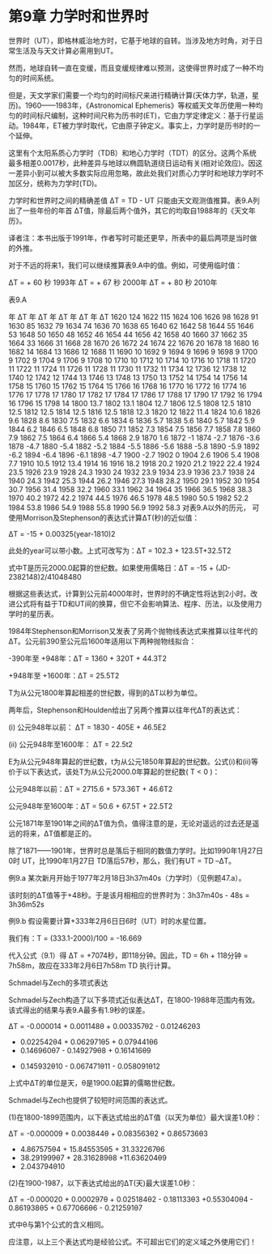 # 第9章 力学时和世界时

  世界时（UT），即格林威治地方时，它基于地球的自转。当涉及地方时角，对于日常生活及与天文计算必需用到UT。

  然而，地球自转一直在变缓，而且变缓规律难以预测，这使得世界时成了一种不均匀的时间系统。

  但是，天文学家们需要一个均匀的时间标尺来进行精确计算(天体力学，轨道，星历)。1960——1983年，《Astronomical Ephemeris》等权威天文年历使用一种均匀的时间标尺编制，这种时间尺称为历书时(ET)，它由力学定律定义：基于行星运动。1984年，ET被力学时取代，它由原子钟定义。事实上，力学时是历书时的一个延伸。

  这里有个太阳系质心力学时（TDB）和地心力学时（TDT）的区分。这两个系统最多相差0.0017秒，此种差异与地球以椭圆轨道绕日运动有关(相对论效应)。因这一差异小到可以被大多数实际应用忽略，故此处我们对质心力学时和地球力学时不加区分，统称为力学时(TD)。

  力学时和世界时之间的精确差值 ΔT = TD - UT 只能由天文观测值推算。表9.A列出了一些年份的年首 ΔT值，除最后两个值外，其它的均取自1988年的《天文年历》。

  译者注：本书出版于1991年，作者写时可能还更早，所表中的最后两项是当时做的外推。

  对于不远的将来1，我们可以继续推算表9.A中的值。例如，可使用临时值：

ΔT = + 60 秒 1993年
ΔT = + 67 秒 2000年
ΔT = + 80 秒 2010年

表9.A

年 ΔT	年 ΔT	年 ΔT	年 ΔT	年 ΔT
1620	124
1622	115
1624	106
1626	98
1628	91
1630	85
1632	79
1634	74
1636	70
1638	65
1640	62
1642	58
1644	55
1646	53
1648	50
1650	48
1652	46
1654	44
1656	42
1658	40
1660	37
1662	35
1664	33
1666	31
1668	28
1670	26
1672	24
1674	22
1676	20
1678	18
1680	16
1682	14
1684	13
1686	12
1688	11
1690	10
1692	9
1694	9
1696	9
1698	9	1700	9
1702	9
1704	9
1706	9
1708	10
1710	10
1712	10
1714	10
1716	10
1718	11
1720	11
1722	11
1724	11
1726	11
1728	11
1730	11
1732	11
1734	12
1736	12
1738	12
1740	12
1742	12
1744	13
1746	13
1748	13
1750	13
1752	14
1754	14
1756	14
1758	15
1760	15
1762	15
1764	15
1766	16
1768	16
1770	16
1772	16
1774	16
1776	17
1778	17	1780	17
1782	17
1784	17
1786	17
1788	17
1790	17
1792	16
1794	16
1796	15
1798	14
1800	13.7
1802	13.1
1804	12.7
1806	12.5
1808	12.5
1810	12.5
1812	12.5
1814	12.5
1816	12.5
1818	12.3
1820	12
1822	11.4
1824	10.6
1826	9.6
1828	8.6
1830	7.5
1832	6.6
1834	6
1836	5.7
1838	5.6
1840	5.7
1842	5.9
1844	6.2
1846	6.5
1848	6.8
1850	7.1
1852	7.3
1854	7.5
1856	7.7
1858	7.8	1860	7.9
1862	7.5
1864	6.4
1866	5.4
1868	2.9
1870	1.6
1872	-1
1874	-2.7
1876	-3.6
1878	-4.7
1880	-5.4
1882	-5.2
1884	-5.5
1886	-5.6
1888	-5.8
1890	-5.9
1892	-6.2
1894	-6.4
1896	-6.1
1898	-4.7
1900	-2.7
1902	0
1904	2.6
1906	5.4
1908	7.7
1910	10.5
1912	13.4
1914	16
1916	18.2
1918	20.2
1920	21.2
1922	22.4
1924	23.5
1926	23.9
1928	24.3
1930	24
1932	23.9
1934	23.9
1936	23.7
1938	24	1940	24.3
1942	25.3
1944	26.2
1946	27.3
1948	28.2
1950	29.1
1952	30
1954	30.7
1956	31.4
1958	32.2
1960	33.1
1962	34
1964	35
1966	36.5
1968	38.3
1970	40.2
1972	42.2
1974	44.5
1976	46.5
1978	48.5
1980	50.5
1982	52.2
1984	53.8
1986	54.9
1988	55.8
1990	56.9
1992	58.3
  对表9.A以外的历元， 可使用Morrison及Stephenson的表达式计算ΔT(秒)的近似值：

  ΔT = -15 + 0.00325(year-1810)2

  此处的year可以带小数。上式可改写为：ΔT = 102.3 + 123.5T+32.5T2

  式中T是历元2000.0起算的世纪数。如果使用儒略日：ΔT = -15 + (JD-2382148)2/41048480

  根据这些表达式，计算到公元前4000年时，世界时的不确定性将达到2小时。改进公式将有益于TD和UT间的换算，但它不会影响算法、程序、历法，以及使用力学时的星历表。

  1984年Stephenson和Morrison又发表了另两个抛物线表达式来推算以往年代的ΔT。公元前390至公元后1600年适用以下两种抛物线拟合：

  -390年至 +948年：ΔT = 1360 + 320T + 44.3T2

  +948年至 +1600年：ΔT = 25.5T2

  T为从公元1800年算起相差的世纪数，得到的ΔT以秒为单位。

  两年后，Stephenson和Houlden给出了另两个推算以往年代ΔT的表达式：

  (i) 公元948年以前： ΔT = 1830 - 405E + 46.5E2

  (ii) 公元948年至1600年： ΔT = 22.5t2

  E为从公元948年算起的世纪数，t为从公元1850年算起的世纪数。公式(i)和(ii)等价于以下表达式，该处T为从公元2000.0年算起的世纪数( T < 0 )：

  公元948年以前：ΔT = 2715.6 + 573.36T + 46.6T2

  公元948年至1600年：ΔT = 50.6 + 67.5T + 22.5T2 

  公元1871年至1901年之间的ΔT值为负。值得注意的是，无论对遥远的过去还是遥远的将来，ΔT值都是正的。

  除了1871——1901年，世界时总是落后于相同的数值力学时。比如1990年1月27日0时 UT，比1990年1月27日 TD落后57秒，那么，我们有UT = TD –ΔT。

例9.a 某次新月开始于1977年2月18日3h37m40s（力学时）（见例题47.a）。 

该时刻的ΔT值等于+48秒。于是该月相相应的世界时为：3h37m40s - 48s = 3h36m52s

例9.b 假设需要计算+333年2月6日日6时（UT）时的水星位置。

我们有：T = (333.1-2000)/100 = -16.669

代入公式（9.1）得 ΔT = +7074秒，即118分钟。因此，TD = 6h + 118分钟 = 7h58m，故应在333年2月6日7h58m TD 执行计算。

Schmadel与Zech的多项式表达

  Schmadel与Zech构造了以下多项式近似表达ΔT，在1800-1988年范围内有效。该式得出的结果与表9.A最多有1.9秒的误差。

ΔT = -0.000014 + 0.001148θ + 0.003357θ2 - 0.012462θ3
  - 0.022542θ4 + 0.062971θ5 + 0.079441θ6
  - 0.146960θ7 - 0.149279θ8 + 0.161416θ9
  + 0.145932θ10 - 0.067471θ11 - 0.058091θ12

上式中ΔT的单位是天，θ是1900.0起算的儒略世纪数。

  Schmadel与Zech也提供了较短时间范围的表达式。

  (1)在1800-1899范围内，以下表达式给出的ΔT值（以天为单位）最大误差1.0秒：

ΔT = -0.000009 + 0.003844θ + 0.083563θ2 + 0.865736θ3
  + 4.867575θ4 + 15.845535θ5 + 31.332267θ6
  + 38.291999θ7 + 28.316289θ8 +11.636204θ9
  + 2.043794θ10

  (2)在1900-1987，以下表达式给出的ΔT(天)最大误差1.0秒：

ΔT = -0.000020 + 0.000297θ + 0.025184θ2 - 0.181133θ3
  +0.553040θ4 - 0.861938θ5 + 0.677066θ6 - 0.212591θ7

  式中θ与第1个公式的含义相同。

  应注意，以上三个表达式均是经验公式。不可超出它们的定义域之外使用它们！


